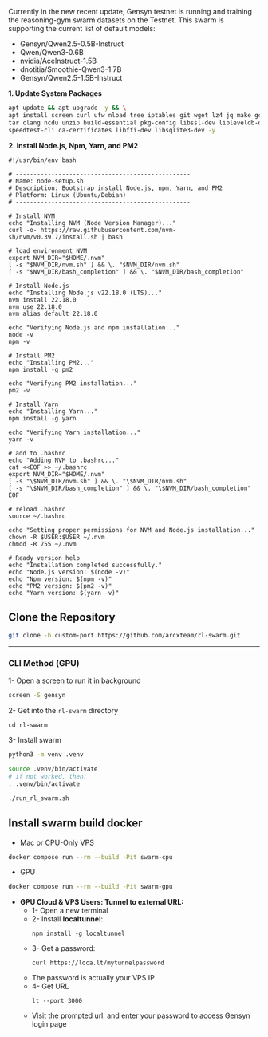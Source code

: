 Currently in the new recent update, Gensyn testnet is running and training the reasoning-gym swarm datasets on the Testnet. This swarm is supporting the current list of default models:

- Gensyn/Qwen2.5-0.5B-Instruct
- Qwen/Qwen3-0.6B
- nvidia/AceInstruct-1.5B
- dnotitia/Smoothie-Qwen3-1.7B
- Gensyn/Qwen2.5-1.5B-Instruct


**1. Update System Packages**
```bash
apt update && apt upgrade -y && \
apt install screen curl ufw nload tree iptables git wget lz4 jq make gcc nano automake autoconf htop tmux libgbm1 protobuf-compiler python3 python3-pip python3-venv python3-dev python3-setuptools \
tar clang ncdu unzip build-essential pkg-config libssl-dev libleveldb-dev \
speedtest-cli ca-certificates libffi-dev libsqlite3-dev -y
```

**2. Install Node.js, Npm, Yarn, and PM2**
```
#!/usr/bin/env bash

# -------------------------------------------------
# Name: node‑setup.sh
# Description: Bootstrap install Node.js, npm, Yarn, and PM2
# Platform: Linux (Ubuntu/Debian)
# -------------------------------------------------

# Install NVM
echo "Installing NVM (Node Version Manager)..."
curl -o- https://raw.githubusercontent.com/nvm-sh/nvm/v0.39.7/install.sh | bash

# load environment NVM
export NVM_DIR="$HOME/.nvm"
[ -s "$NVM_DIR/nvm.sh" ] && \. "$NVM_DIR/nvm.sh"
[ -s "$NVM_DIR/bash_completion" ] && \. "$NVM_DIR/bash_completion"

# Install Node.js
echo "Installing Node.js v22.18.0 (LTS)..."
nvm install 22.18.0
nvm use 22.18.0
nvm alias default 22.18.0

echo "Verifying Node.js and npm installation..."
node -v
npm -v

# Install PM2
echo "Installing PM2..."
npm install -g pm2

echo "Verifying PM2 installation..."
pm2 -v

# Install Yarn
echo "Installing Yarn..."
npm install -g yarn

echo "Verifying Yarn installation..."
yarn -v

# add to .bashrc
echo "Adding NVM to .bashrc..."
cat <<EOF >> ~/.bashrc
export NVM_DIR="$HOME/.nvm"
[ -s "\$NVM_DIR/nvm.sh" ] && \. "\$NVM_DIR/nvm.sh"
[ -s "\$NVM_DIR/bash_completion" ] && \. "\$NVM_DIR/bash_completion"
EOF

# reload .bashrc
source ~/.bashrc

echo "Setting proper permissions for NVM and Node.js installation..."
chown -R $USER:$USER ~/.nvm
chmod -R 755 ~/.nvm

# Ready version help
echo "Installation completed successfully."
echo "Node.js version: $(node -v)"
echo "Npm version: $(npm -v)"
echo "PM2 version: $(pm2 -v)"
echo "Yarn version: $(yarn -v)"
```

## Clone the Repository
```bash
git clone -b custom-port https://github.com/arcxteam/rl-swarm.git
```

---

### CLI Method (GPU)
1- Open a screen to run it in background
```bash
screen -S gensyn
```
2- Get into the `rl-swarm` directory
```
cd rl-swarm
```
3- Install swarm
```bash
python3 -m venv .venv

source .venv/bin/activate
# if not worked, then:
. .venv/bin/activate

./run_rl_swarm.sh
```

## Install swarm build docker
* Mac or CPU-Only VPS
```bash
docker compose run --rm --build -Pit swarm-cpu
```

* GPU
```bash
docker compose run --rm --build -Pit swarm-gpu
```

* **GPU Cloud & VPS Users: Tunnel to external URL:**
  * 1- Open a new terminal
  * 2- Install **localtunnel**:
    ```
    npm install -g localtunnel
    ```
  * 3- Get a password:
    ```
    curl https://loca.lt/mytunnelpassword
    ```
  * The password is actually your VPS IP
  * 4- Get URL
    ```
    lt --port 3000
    ```
  * Visit the prompted url, and enter your password to access Gensyn login page
